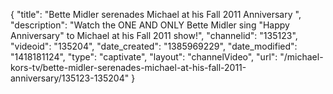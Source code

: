 {
    "title": "Bette Midler serenades Michael at his Fall 2011 Anniversary ",
    "description": "Watch the ONE AND ONLY Bette Midler sing \"Happy Anniversary\" to Michael at his Fall 2011 show!",
    "channelid": "135123",
    "videoid": "135204",
    "date_created": "1385969229",
    "date_modified": "1418181124",
    "type": "captivate",
    "layout": "channelVideo",
    "url": "\/michael-kors-tv\/bette-midler-serenades-michael-at-his-fall-2011-anniversary\/135123-135204"
}